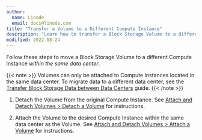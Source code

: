 ```yaml
---
author:
  name: Linode
  email: docs@linode.com
title: "Transfer a Volume to a Different Compute Instance"
description: "Learn how to transfer a Block Storage Volume to a different Compute Instance within the same data center."
modified: 2022-08-24
---
```


Follow these steps to move a Block Storage Volume to a different Compute Instance *within the same data center*.

{{< note >}}
Volumes can only be attached to Compute Instances located in the same data center. To migrate data to a different data center, see the [Transfer Block Storage Data between Data Centers](/docs/products/storage/block-storage/guides/transfer-volume-data-between-data-centers/) guide.
{{< /note >}}

1. Detach the Volume from the original Compute Instance. See [Attach and Detach Volumes > Detach a Volume](/docs/products/storage/block-storage/guides/attach-and-detach/#detach-a-volume) for instructions.

1. Attach the Volume to the desired Compute Instance within the same data center as the Volume. See [Attach and Detach Volumes > Attach a Volume](/docs/products/storage/block-storage/guides/attach-and-detach/#attach-a-volume) for instructions.
